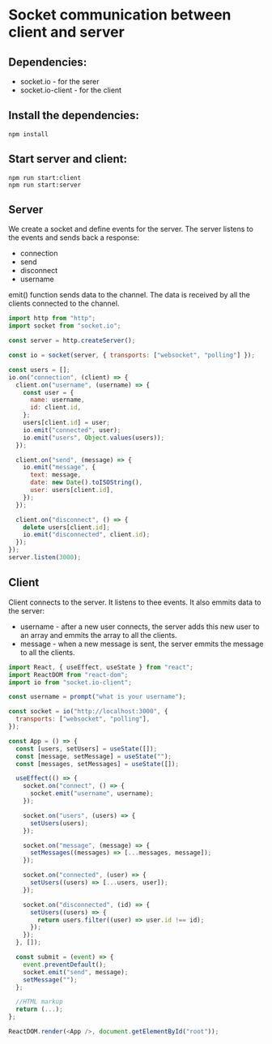 # Socket communication between client and server

## Dependencies:
- socket.io - for the serer
- socket.io-client - for the client

## Install the dependencies:
```
npm install 
```

## Start server and client:
```
npm run start:client
npm run start:server
```

## Server
We create a socket and define events for the server. The server listens to the events and sends back a response:
- connection
- send
- disconnect
- username

emit() function sends data to the channel. The data is received by all the clients connected to the channel.

```js
import http from "http";
import socket from "socket.io";

const server = http.createServer();

const io = socket(server, { transports: ["websocket", "polling"] });

const users = [];
io.on("connection", (client) => {
  client.on("username", (username) => {
    const user = {
      name: username,
      id: client.id,
    };
    users[client.id] = user;
    io.emit("connected", user);
    io.emit("users", Object.values(users));
  });

  client.on("send", (message) => {
    io.emit("message", {
      text: message,
      date: new Date().toISOString(),
      user: users[client.id],
    });
  });

  client.on("disconnect", () => {
    delete users[client.id];
    io.emit("disconnected", client.id);
  });
});
server.listen(3000);
```

## Client
Client connects to the server. 
It listens to thee events.
It also emmits data to the server:
- username - after a new user connects, the server adds this new user to an array and emmits the array to all the clients.
- message - when a new message is sent, the server emmits the message to all the clients.

```js
import React, { useEffect, useState } from "react";
import ReactDOM from "react-dom";
import io from "socket.io-client";

const username = prompt("what is your username");

const socket = io("http://localhost:3000", {
  transports: ["websocket", "polling"],
});

const App = () => {
  const [users, setUsers] = useState([]);
  const [message, setMessage] = useState("");
  const [messages, setMessages] = useState([]);

  useEffect(() => {
    socket.on("connect", () => {
      socket.emit("username", username);
    });

    socket.on("users", (users) => {
      setUsers(users);
    });

    socket.on("message", (message) => {
      setMessages((messages) => [...messages, message]);
    });

    socket.on("connected", (user) => {
      setUsers((users) => [...users, user]);
    });

    socket.on("disconnected", (id) => {
      setUsers((users) => {
        return users.filter((user) => user.id !== id);
      });
    });
  }, []);

  const submit = (event) => {
    event.preventDefault();
    socket.emit("send", message);
    setMessage("");
  };

  //HTML markup
  return (...);
};

ReactDOM.render(<App />, document.getElementById("root"));
```